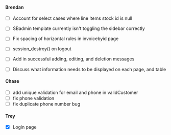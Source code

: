 #### Brendan
- [ ] Account for select cases where line items stock id is null
- [ ] SBadmin template currently isn't toggling the sidebar correctly
- [ ] Fix spacing of horizontal rules in invoicebyid page
- [ ] session_destroy() on logout
- [ ] Add in successful adding, editing, and deletion messages
- [ ] Discuss what information needs to be displayed on each page, and table


#### Chase
- [ ] add unique validation for email and phone in validCustomer
- [ ] fix phone validation
- [ ] fix duplicate phone number bug

#### Trey
- [x] Login page
